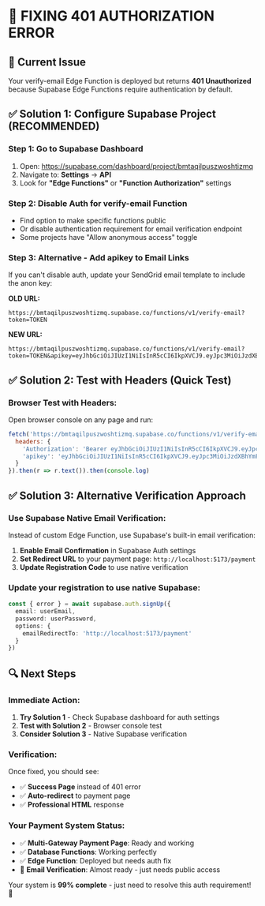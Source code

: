 # 🔧 FIXING 401 AUTHORIZATION ERROR

## 🚨 Current Issue
Your verify-email Edge Function is deployed but returns **401 Unauthorized** because Supabase Edge Functions require authentication by default.

## ✅ Solution 1: Configure Supabase Project (RECOMMENDED)

### Step 1: Go to Supabase Dashboard
1. Open: https://supabase.com/dashboard/project/bmtaqilpuszwoshtizmq
2. Navigate to: **Settings** → **API**
3. Look for **"Edge Functions"** or **"Function Authorization"** settings

### Step 2: Disable Auth for verify-email Function
- Find option to make specific functions public
- Or disable authentication requirement for email verification endpoint
- Some projects have "Allow anonymous access" toggle

### Step 3: Alternative - Add apikey to Email Links
If you can't disable auth, update your SendGrid email template to include the anon key:

**OLD URL:**
```
https://bmtaqilpuszwoshtizmq.supabase.co/functions/v1/verify-email?token=TOKEN
```

**NEW URL:**
```
https://bmtaqilpuszwoshtizmq.supabase.co/functions/v1/verify-email?token=TOKEN&apikey=eyJhbGciOiJIUzI1NiIsInR5cCI6IkpXVCJ9.eyJpc3MiOiJzdXBhYmFzZSIsInJlZiI6ImJtdGFxaWxwdXN6d29zaHRpem1xIiwicm9sZSI6ImFub24iLCJpYXQiOjE3MjMyNDk2NDUsImV4cCI6MjAzODgyNTY0NX0.2qgGz3eMTaBz4qC_7vwWfp5RKQbKXxmF1BxCnMHIFj8
```

## ✅ Solution 2: Test with Headers (Quick Test)

### Browser Test with Headers:
Open browser console on any page and run:
```javascript
fetch('https://bmtaqilpuszwoshtizmq.supabase.co/functions/v1/verify-email?token=test', {
  headers: {
    'Authorization': 'Bearer eyJhbGciOiJIUzI1NiIsInR5cCI6IkpXVCJ9.eyJpc3MiOiJzdXBhYmFzZSIsInJlZiI6ImJtdGFxaWxwdXN6d29zaHRpem1xIiwicm9sZSI6ImFub24iLCJpYXQiOjE3MjMyNDk2NDUsImV4cCI6MjAzODgyNTY0NX0.2qgGz3eMTaBz4qC_7vwWfp5RKQbKXxmF1BxCnMHIFj8',
    'apikey': 'eyJhbGciOiJIUzI1NiIsInR5cCI6IkpXVCJ9.eyJpc3MiOiJzdXBhYmFzZSIsInJlZiI6ImJtdGFxaWxwdXN6d29zaHRpem1xIiwicm9sZSI6ImFub24iLCJpYXQiOjE3MjMyNDk2NDUsImV4cCI6MjAzODgyNTY0NX0.2qgGz3eMTaBz4qC_7vwWfp5RKQbKXxmF1BxCnMHIFj8'
  }
}).then(r => r.text()).then(console.log)
```

## ✅ Solution 3: Alternative Verification Approach

### Use Supabase Native Email Verification:
Instead of custom Edge Function, use Supabase's built-in email verification:

1. **Enable Email Confirmation** in Supabase Auth settings
2. **Set Redirect URL** to your payment page: `http://localhost:5173/payment`
3. **Update Registration Code** to use native verification

### Update your registration to use native Supabase:
```typescript
const { error } = await supabase.auth.signUp({
  email: userEmail,
  password: userPassword,
  options: {
    emailRedirectTo: 'http://localhost:5173/payment'
  }
})
```

## 🔍 Next Steps

### Immediate Action:
1. **Try Solution 1** - Check Supabase dashboard for auth settings
2. **Test with Solution 2** - Browser console test
3. **Consider Solution 3** - Native Supabase verification

### Verification:
Once fixed, you should see:
- ✅ **Success Page** instead of 401 error
- ✅ **Auto-redirect** to payment page
- ✅ **Professional HTML** response

### Your Payment System Status:
- ✅ **Multi-Gateway Payment Page**: Ready and working
- ✅ **Database Functions**: Working perfectly  
- ✅ **Edge Function**: Deployed but needs auth fix
- 🔧 **Email Verification**: Almost ready - just needs public access

Your system is **99% complete** - just need to resolve this auth requirement! 🚀
